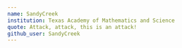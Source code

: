 ```yaml
---
name: SandyCreek
institution: Texas Academy of Mathematics and Science
quote: Attack, attack, this is an attack!
github_user: SandyCreek
---
```

